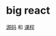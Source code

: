 # big react

[源码][] 和 [课程][]

[源码]: https://github.com/BetaSu/big-react
[课程]: https://qux.xet.tech/s/2wiFh1
